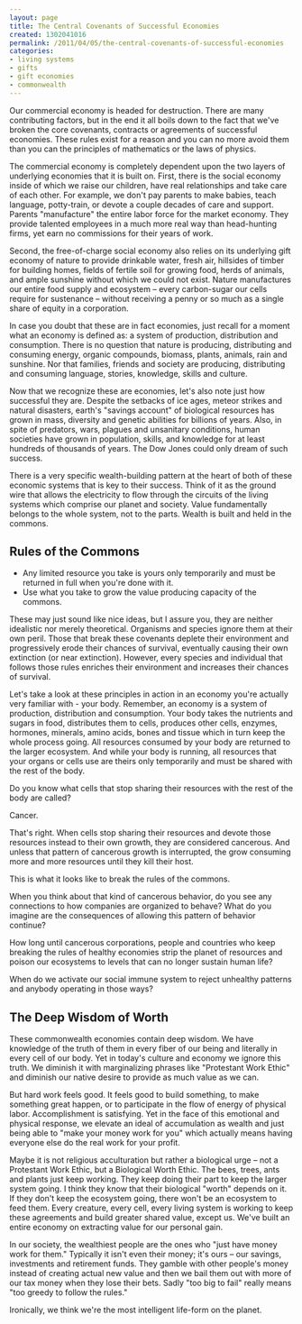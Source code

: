 ```yaml
---
layout: page
title: The Central Covenants of Successful Economies
created: 1302041016
permalink: /2011/04/05/the-central-covenants-of-successful-economies
categories:
- living systems
- gifts
- gift economies
- commonwealth
---
```

Our commercial economy is headed for destruction. There are many contributing factors, but in the end it all boils down to the fact that we've broken the core covenants, contracts or agreements of successful economies. These rules exist for a reason and you can no more avoid them than you can the principles of mathematics or the laws of physics.

The commercial economy is completely dependent upon the two layers of underlying economies that it is built on. First, there is the social economy inside of which we raise our children, have real relationships and take care of each other. For example, we don't pay parents to make babies, teach language, potty-train, or devote a couple decades of care and support. Parents "manufacture" the entire labor force for the market economy. They provide talented employees in a much more real way than head-hunting firms, yet earn no commissions for their years of work.

Second, the free-of-charge social economy also relies on its underlying gift economy of nature to provide drinkable water, fresh air, hillsides of timber for building homes, fields of fertile soil for growing food, herds of animals, and ample sunshine without which we could not exist. Nature manufactures our entire food supply and ecosystem – every carbon-sugar our cells require for sustenance – without receiving a penny or so much as a single share of equity in a corporation.

In case you doubt that these are in fact economies, just recall for a moment what an economy is defined as: a system of production, distribution and consumption. There is no question that nature is producing, distributing and consuming energy, organic compounds, biomass, plants, animals, rain and sunshine. Nor that families, friends and society are producing, distributing and consuming language, stories, knowledge, skills and culture.

Now that we recognize these are economies, let's also note just how successful they are. Despite the setbacks of ice ages, meteor strikes and natural disasters, earth's "savings account" of biological resources has grown in mass, diversity and genetic abilities for billions of years. Also, in spite of predators, wars, plagues and unsanitary conditions, human societies have grown in population, skills, and knowledge for at least hundreds of thousands of years. The Dow Jones could only dream of such success.

There is a very specific wealth-building pattern at the heart of both of these economic systems that is key to their success. Think of it as the ground wire that allows the electricity to flow through the circuits of the living systems which comprise our planet and society. Value fundamentally belongs to the whole system, not to the parts. Wealth is built and held in the commons.

## Rules of the Commons

- Any limited resource you take is yours only temporarily and must be returned in full when you're done with it.
- Use what you take to grow the value producing capacity of the commons.

These may just sound like nice ideas, but I assure you, they are neither idealistic nor merely theoretical. Organisms and species ignore them at their own peril. Those that break these covenants deplete their environment and progressively erode their chances of survival, eventually causing their own extinction (or near extinction). However, every species and individual that follows those rules enriches their environment and increases their chances of survival.

Let's take a look at these principles in action in an economy you're actually very familiar with - your body. Remember, an economy is a system of production, distribution and consumption. Your body takes the nutrients and sugars in food, distributes them to cells, produces other cells, enzymes, hormones, minerals, amino acids, bones and tissue which in turn keep the whole process going. All resources consumed by your body are returned to the larger ecosystem. And while your body is running, all resources that your organs or cells use are theirs only temporarily and must be shared with the rest of the body.

Do you know what cells that stop sharing their resources with the rest of the body are called?

Cancer.

That's right. When cells stop sharing their resources and devote those resources instead to their own growth, they are considered cancerous. And unless that pattern of cancerous growth is interrupted, the grow consuming more and more resources until they kill their host.

This is what it looks like to break the rules of the commons.

When you think about that kind of cancerous behavior, do you see any connections to how companies are organized to behave? What do you imagine are the consequences of allowing this pattern of behavior continue?

How long until cancerous corporations, people and countries who keep breaking the rules of healthy economies strip the planet of resources and poison our ecosystems to levels that can no longer sustain human life?

When do we activate our social immune system to reject unhealthy patterns and anybody operating in those ways?

## The Deep Wisdom of Worth

These commonwealth economies contain deep wisdom. We have knowledge of the truth of them in every fiber of our being and literally in every cell of our body. Yet in today's culture and economy we ignore this truth. We diminish it with marginalizing phrases like "Protestant Work Ethic" and diminish our native desire to provide as much value as we can.

But hard work feels good. It feels good to build something, to make something great happen, or to participate in the flow of energy of physical labor. Accomplishment is satisfying. Yet in the face of this emotional and physical response, we elevate an ideal of accumulation as wealth and just being able to "make your money work for you" which actually means having everyone else do the real work for your profit.

Maybe it is not religious acculturation but rather a biological urge – not a Protestant Work Ethic, but a Biological Worth Ethic. The bees, trees, ants and plants just keep working. They keep doing their part to keep the larger system going. I think they know that their biological "worth" depends on it. If they don't keep the ecosystem going, there won't be an ecosystem to feed them. Every creature, every cell, every living system is working to keep these agreements and build greater shared value, except us. We've built an entire economy on extracting value for our personal gain.

In our society, the wealthiest people are the ones who "just have money work for them." Typically it isn't even their money; it's ours – our savings, investments and retirement funds. They gamble with other people's money instead of creating actual new value and then we bail them out with more of our tax money when they lose their bets. Sadly "too big to fail" really means "too greedy to follow the rules."

Ironically, we think we're the most intelligent life-form on the planet.
